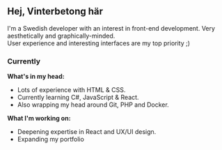 ## Hej, Vinterbetong här
I'm a Swedish developer with an interest in front-end development. Very aesthetically and graphically-minded. <br />
User experience and interesting interfaces are my top priority ;) <br />

### Currently
<b>What's in my head:</b>
- Lots of experience with HTML & CSS. <br />
- Currently learning C#, JavaScript & React. <br />
- Also wrapping my head around Git, PHP and Docker. <br />

<b>What I'm working on:</b>
- Deepening expertise in React and UX/UI design.
- Expanding my portfolio <br />

